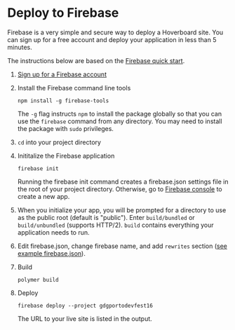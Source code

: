 # Deploy to Firebase

Firebase is a very simple and secure way to deploy a Hoverboard site. 
You can sign up for a free account and deploy your application in less than 5 minutes.

The instructions below are based on the [Firebase quick start][Firebase quick start].

1.  [Sign up for a Firebase account][Firebase console]

1.  Install the Firebase command line tools

        npm install -g firebase-tools

    The `-g` flag instructs `npm` to install the package globally so that you
    can use the `firebase` command from any directory. You may need
    to install the package with `sudo` privileges.

1.  `cd` into your project directory

1.  Inititalize the Firebase application

        firebase init

    Running the firebase init command creates a firebase.json settings file 
    in the root of your project directory. Otherwise, go to
    [Firebase console][Firebase console] to create a new app.
    
1.  When you initialize your app, you will be prompted for a directory to 
    use as the public root (default is "public"). Enter `build/bundled` 
    or `build/unbundled` (supports HTTP/2). `build` contains everything 
    your application needs to run.

1.  Edit firebase.json, change firebase name, and add `rewrites` section 
([see example firebase.json](/docs/firebase.json)).

1.  Build

        polymer build

1.  Deploy

        firebase deploy --project gdgportodevfest16


    The URL to your live site is listed in the output.


[Firebase quick start]: https://firebase.google.com/docs/hosting/quickstart
[Firebase console]: https://firebase.google.com/console/
